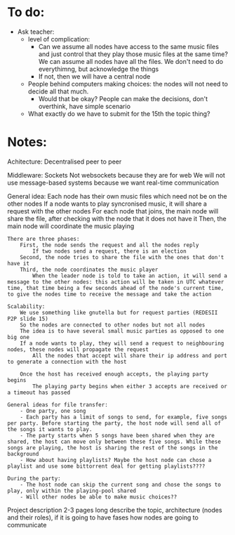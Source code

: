 # To do:
- Ask teacher:
   + level of complication:
        + Can we assume all nodes have access to the same music files and just control that they play those music files at the same time?
            We can assume all nodes have all the files. We don't need to do everythimng, but acknowledge the things
        + If not, then we will have a central node
   + People behind computers making choices: the nodes will not need to decide all that much.
        + Would that be okay?
            People can make the decisions, don't overthink, have simple scenario
   + What exactly do we have to submit for the 15th the topic thing?

# Notes:

Achitecture:
    Decentralised peer to peer

Middleware:
    Sockets
    Not websockets because they are for web
    We will not use message-based systems because we want real-time communication

General idea:
    Each node has their own music files which need not be on the other nodes
    If a node wants to play syncronised music, it will share a request with the other nodes
        For each node that joins, the main node will share the file, after checking with the node that it does not have it
        Then, the main node will coordinate the music playing

    There are three phases:
        First, the node sends the request and all the nodes reply
            If two nodes send a request, there is an election
        Second, the node tries to share the file with the ones that don't have it
        Third, the node coordinates the music player
            When the leader node is told to take an action, it will send a message to the other nodes: this action will be taken in UTC whatever time, that time being a few seconds ahead of the node's current time, to give the nodes time to receive the message and take the action

    Scalability:
        We use something like gnutella but for request parties (REDESII P2P slide 15)
        So the nodes are connected to other nodes but not all nodes
        The idea is to have several small music parties as opposed to one big one
        If a node wants to play, they will send a request to neighbouring nodes, these nodes will propagate the request
            All the nodes that accept will share their ip address and port to generate a connection with the host

        Once the host has received enough accepts, the playing party begins
            The playing party begins when either 3 accepts are received or a timeout has passed

    General ideas for file transfer:
        - One party, one song
        - Each party has a limit of songs to send, for example, five songs per party. Before starting the party, the host node will send all of the songs it wants to play.
        - The party starts when 5 songs have been shared when they are shared, the host can move only between these five songs. While these songs are playing, the host is sharing the rest of the songs in the background
        - How about having playlists? Maybe the host node can chose a playlist and use some bittorrent deal for getting playlists????

    During the party:
        - The host node can skip the current song and chose the songs to play, only within the playing-pool shared
        - Will other nodes be able to make music choices??

Project description
2-3 pages long 
describe the topic, architecture (nodes and their roles), if it is going to have fases
how nodes are going to communicate 

